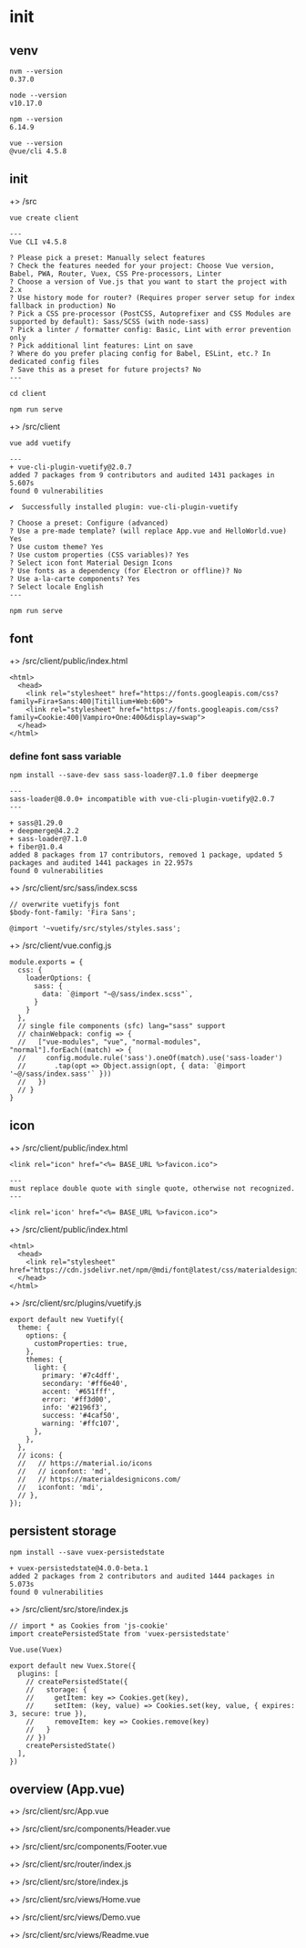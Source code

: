 # init

## venv

```
nvm --version
0.37.0

node --version
v10.17.0

npm --version
6.14.9

vue --version
@vue/cli 4.5.8
```

## init

+> /src
```
vue create client

---
Vue CLI v4.5.8

? Please pick a preset: Manually select features
? Check the features needed for your project: Choose Vue version, Babel, PWA, Router, Vuex, CSS Pre-processors, Linter
? Choose a version of Vue.js that you want to start the project with 2.x
? Use history mode for router? (Requires proper server setup for index fallback in production) No
? Pick a CSS pre-processor (PostCSS, Autoprefixer and CSS Modules are supported by default): Sass/SCSS (with node-sass)
? Pick a linter / formatter config: Basic, Lint with error prevention only 
? Pick additional lint features: Lint on save
? Where do you prefer placing config for Babel, ESLint, etc.? In dedicated config files
? Save this as a preset for future projects? No
---

cd client

npm run serve
```

+> /src/client
```
vue add vuetify

---
+ vue-cli-plugin-vuetify@2.0.7
added 7 packages from 9 contributors and audited 1431 packages in 5.607s
found 0 vulnerabilities

✔  Successfully installed plugin: vue-cli-plugin-vuetify

? Choose a preset: Configure (advanced)
? Use a pre-made template? (will replace App.vue and HelloWorld.vue) Yes
? Use custom theme? Yes
? Use custom properties (CSS variables)? Yes
? Select icon font Material Design Icons
? Use fonts as a dependency (for Electron or offline)? No
? Use a-la-carte components? Yes
? Select locale English
---

npm run serve
```

## font

+> /src/client/public/index.html

```
<html>
  <head>
    <link rel="stylesheet" href="https://fonts.googleapis.com/css?family=Fira+Sans:400|Titillium+Web:600">
    <link rel="stylesheet" href="https://fonts.googleapis.com/css?family=Cookie:400|Vampiro+One:400&display=swap">
  </head>
</html>
```

### define font sass variable

```
npm install --save-dev sass sass-loader@7.1.0 fiber deepmerge

---
sass-loader@8.0.0+ incompatible with vue-cli-plugin-vuetify@2.0.7
---

+ sass@1.29.0
+ deepmerge@4.2.2
+ sass-loader@7.1.0
+ fiber@1.0.4
added 8 packages from 17 contributors, removed 1 package, updated 5 packages and audited 1441 packages in 22.957s
found 0 vulnerabilities
```

+> /src/client/src/sass/index.scss
```
// overwrite vuetifyjs font
$body-font-family: 'Fira Sans';

@import '~vuetify/src/styles/styles.sass';
```

+> /src/client/vue.config.js
```
module.exports = {
  css: {
    loaderOptions: {
      sass: {
        data: `@import "~@/sass/index.scss"`, 
      }
    }
  },
  // single file components (sfc) lang="sass" support
  // chainWebpack: config => {
  //   ["vue-modules", "vue", "normal-modules", "normal"].forEach((match) => {
  //     config.module.rule('sass').oneOf(match).use('sass-loader')
  //       .tap(opt => Object.assign(opt, { data: `@import '~@/sass/index.sass'` }))
  //   })
  // }
}
```

## icon

+> /src/client/public/index.html
```
<link rel="icon" href="<%= BASE_URL %>favicon.ico">

---
must replace double quote with single quote, otherwise not recognized.
---

<link rel='icon' href="<%= BASE_URL %>favicon.ico">
```

+> /src/client/public/index.html
```
<html>
  <head>
    <link rel="stylesheet" href="https://cdn.jsdelivr.net/npm/@mdi/font@latest/css/materialdesignicons.min.css">
  </head>
</html>
```

+> /src/client/src/plugins/vuetify.js
```
export default new Vuetify({
  theme: {
    options: {
      customProperties: true,
    },
    themes: {
      light: {
        primary: '#7c4dff',
        secondary: '#ff6e40',
        accent: '#651fff',
        error: '#ff3d00',
        info: '#2196f3',
        success: '#4caf50',
        warning: '#ffc107',
      },
    },
  },
  // icons: {
  //   // https://material.io/icons
  //   // iconfont: 'md', 
  //   // https://materialdesignicons.com/
  //   iconfont: 'mdi', 
  // },
});
```

## persistent storage

```
npm install --save vuex-persistedstate

+ vuex-persistedstate@4.0.0-beta.1
added 2 packages from 2 contributors and audited 1444 packages in 5.073s
found 0 vulnerabilities
```

+> /src/client/src/store/index.js
```
// import * as Cookies from 'js-cookie'
import createPersistedState from 'vuex-persistedstate'

Vue.use(Vuex)

export default new Vuex.Store({
  plugins: [
    // createPersistedState({
    //   storage: {
    //     getItem: key => Cookies.get(key),
    //     setItem: (key, value) => Cookies.set(key, value, { expires: 3, secure: true }),
    //     removeItem: key => Cookies.remove(key)
    //   }
    // })
    createPersistedState()
  ],
})
```

## overview (App.vue)

+> /src/client/src/App.vue

+> /src/client/src/components/Header.vue

+> /src/client/src/components/Footer.vue

+> /src/client/src/router/index.js

+> /src/client/src/store/index.js

+> /src/client/src/views/Home.vue

+> /src/client/src/views/Demo.vue

+> /src/client/src/views/Readme.vue

